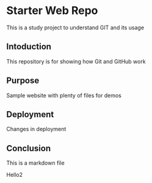 # Starter Web Repo

This is a study project to understand GIT and its usage

## Intoduction

This repository is for showing how Git and GitHub work

## Purpose

Sample website with plenty of files for demos

## Deployment

Changes in deployment

## Conclusion

This is a markdown file

Hello2